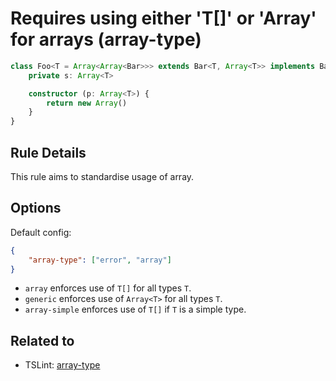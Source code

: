 # Requires using either 'T[]' or 'Array' for arrays (array-type)

```ts
class Foo<T = Array<Array<Bar>>> extends Bar<T, Array<T>> implements Baz<Array<T>> {
    private s: Array<T>

    constructor (p: Array<T>) {
        return new Array()
    }
}
```

## Rule Details

This rule aims to standardise usage of array.

## Options

Default config:

```JSON
{
    "array-type": ["error", "array"]
}
```

- `array` enforces use of `T[]` for all types `T`.
- `generic` enforces use of `Array<T>` for all types `T`.
- `array-simple` enforces use of `T[]` if `T` is a simple type.

## Related to

* TSLint: [array-type](https://palantir.github.io/tslint/rules/array-type/)
